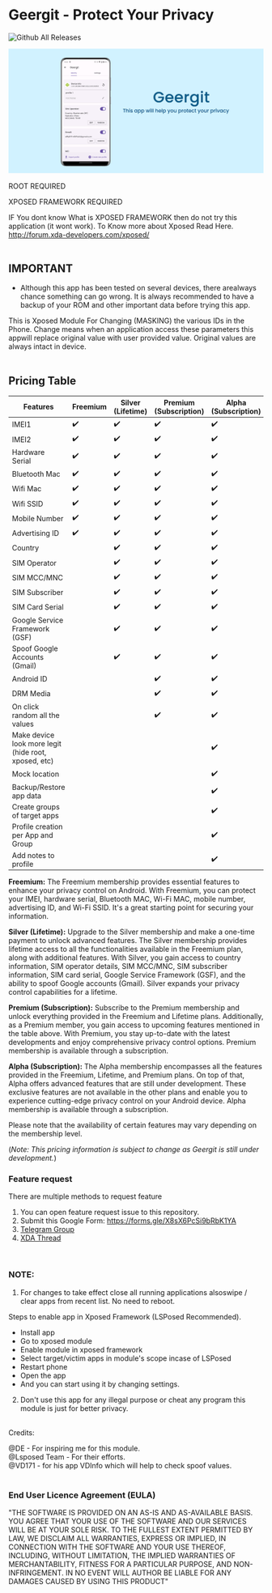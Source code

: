 # Geergit - Protect Your Privacy

![Github All Releases](https://img.shields.io/github/downloads/Xposed-Modules-Repo/com.pyshivam.geergit/total.svg)

![](banner.png)

ROOT REQUIRED

XPOSED FRAMEWORK REQUIRED

IF You dont know What is XPOSED FRAMEWORK then do not try this application (it wont work).
To Know more about Xposed Read Here.
http://forum.xda-developers.com/xposed/
<br/><br/>

## IMPORTANT

- Although this app has been tested on several devices, there arealways chance something can go wrong. It is always recommended to have a backup of your ROM and other important data before trying this app.

This is Xposed Module For Changing (MASKING) the various IDs in the Phone.
Change means when an application access these parameters this appwill replace original value with user provided value. Original values are always intact in device.
<br/><br/>

## Pricing Table

| Features                                             | Freemium | Silver (Lifetime) | Premium (Subscription) | Alpha (Subscription) |
| ---------------------------------------------------- | -------- | ----------------- | ---------------------- | -------------------- |
| IMEI1                                                | ✔️       | ✔️                | ✔️                     | ✔️                   |
| IMEI2                                                | ✔️       | ✔️                | ✔️                     | ✔️                   |
| Hardware Serial                                      | ✔️       | ✔️                | ✔️                     | ✔️                   |
| Bluetooth Mac                                        | ✔️       | ✔️                | ✔️                     | ✔️                   |
| Wifi Mac                                             | ✔️       | ✔️                | ✔️                     | ✔️                   |
| Wifi SSID                                            | ✔️       | ✔️                | ✔️                     | ✔️                   |
| Mobile Number                                        | ✔️       | ✔️                | ✔️                     | ✔️                   |
| Advertising ID                                       | ✔️       | ✔️                | ✔️                     | ✔️                   |
| Country                                              |          | ✔️                | ✔️                     | ✔️                   |
| SIM Operator                                         |          | ✔️                | ✔️                     | ✔️                   |
| SIM MCC/MNC                                          |          | ✔️                | ✔️                     | ✔️                   |
| SIM Subscriber                                       |          | ✔️                | ✔️                     | ✔️                   |
| SIM Card Serial                                      |          | ✔️                | ✔️                     | ✔️                   |
| Google Service Framework (GSF)                       |          | ✔️                | ✔️                     | ✔️                   |
| Spoof Google Accounts (Gmail)                        |          | ✔️                | ✔️                     | ✔️                   |
| Android ID                                           |          |                   | ✔️                     | ✔️                   |
| DRM Media                                            |          |                   | ✔️                     | ✔️                   |
| On click random all the values                       |          |                   | ✔️                     | ✔️                   |
| Make device look more legit (hide root, xposed, etc) |          |                   |                        | ✔️                   |
| Mock location                                        |          |                   |                        | ✔️                   |
| Backup/Restore app data                              |          |                   |                        | ✔️                   |
| Create groups of target apps                         |          |                   |                        | ✔️                   |
| Profile creation per App and Group                   |          |                   |                        | ✔️                   |
| Add notes to profile                                 |          |                   |                        | ✔️                   |

**Freemium:** The Freemium membership provides essential features to enhance your privacy control on Android. With Freemium, you can protect your IMEI, hardware serial, Bluetooth MAC, Wi-Fi MAC, mobile number, advertising ID, and Wi-Fi SSID. It's a great starting point for securing your information.

**Silver (Lifetime):** Upgrade to the Silver membership and make a one-time payment to unlock advanced features. The Silver membership provides lifetime access to all the functionalities available in the Freemium plan, along with additional features. With Silver, you gain access to country information, SIM operator details, SIM MCC/MNC, SIM subscriber information, SIM card serial, Google Service Framework (GSF), and the ability to spoof Google accounts (Gmail). Silver expands your privacy control capabilities for a lifetime.

**Premium (Subscription):** Subscribe to the Premium membership and unlock everything provided in the Freemium and Lifetime plans. Additionally, as a Premium member, you gain access to upcoming features mentioned in the table above. With Premium, you stay up-to-date with the latest developments and enjoy comprehensive privacy control options. Premium membership is available through a subscription.

**Alpha (Subscription):** The Alpha membership encompasses all the features provided in the Freemium, Lifetime, and Premium plans. On top of that, Alpha offers advanced features that are still under development. These exclusive features are not available in the other plans and enable you to experience cutting-edge privacy control on your Android device. Alpha membership is available through a subscription.

Please note that the availability of certain features may vary depending on the membership level.

(_Note: This pricing information is subject to change as Geergit is still under development._)

### Feature request

There are multiple methods to request feature

1. You can open feature request issue to this repository.
2. Submit this Google Form: https://forms.gle/X8sX6PcSi9bRbK1YA
3. [Telegram Group](https://t.me/geergit_xposed)
4. [XDA Thread](https://forum.xda-developers.com/t/app-xposed-5-0-13-geergit-a-module-to-protect-your-privacy.4573243/)

<br/>

### NOTE:

1. For changes to take effect close all running applications alsoswipe / clear apps from recent list. No need to reboot.

Steps to enable app in Xposed Framework (LSPosed Recommended).

- Install app
- Go to xposed module
- Enable module in xposed framework
- Select target/victim apps in module's scope incase of LSPosed
- Restart phone
- Open the app
- And you can start using it by changing settings.

2. Don't use this app for any illegal purpose or cheat any program this module is just for better privacy.
   <br/><br/>

Credits:

@DE - For inspiring me for this module. <br/>
@Lsposed Team - For their efforts. <br/>
@VD171 - for his app VDInfo which will help to check spoof values.
<br/><br/>

### End User Licence Agreement (EULA)

"THE SOFTWARE IS PROVIDED ON AN AS-IS AND AS-AVAILABLE BASIS. YOU AGREE THAT YOUR USE OF THE SOFTWARE AND OUR SERVICES WILL BE AT YOUR SOLE RISK. TO THE FULLEST EXTENT PERMITTED BY LAW, WE DISCLAIM ALL WARRANTIES, EXPRESS OR IMPLIED, IN CONNECTION WITH THE SOFTWARE AND YOUR USE THEREOF, INCLUDING, WITHOUT LIMITATION, THE IMPLIED WARRANTIES OF MERCHANTABILITY, FITNESS FOR A PARTICULAR PURPOSE, AND NON-INFRINGEMENT. IN NO EVENT WILL AUTHOR BE LIABLE FOR ANY DAMAGES CAUSED BY USING THIS PRODUCT"
